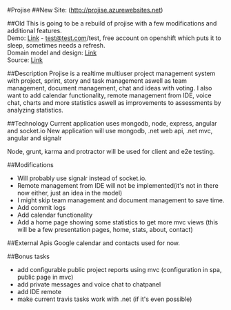 #Projise
##New
Site: (http://projise.azurewebsites.net)

##Old
This is going to be a rebuild of projise with a few modifications and additional features.  
Demo: [Link](http://projise-klind.rhcloud.com/) - test@test.com/test, free account on openshift which puts it to sleep, sometimes needs a refresh.  
Domain model and design: [Link](https://github.com/kristofferlind/projise/blob/master/documentation/domain.md)  
Source: [Link](https://github.com/kristofferlind/projise)

##Description
Projise is a realtime multiuser project management system with project, sprint, story and task management aswell as team management, document management, chat and ideas with voting. I also want to add calendar functionality, remote management from IDE, voice chat, charts and more statistics aswell as improvements to assessments by analyzing statistics.

##Technology
Current application uses mongodb, node, express, angular and socket.io
New application will use mongodb, .net web api, .net mvc, angular and signalr

Node, grunt, karma and protractor will be used for client and e2e testing.

##Modifications
* Will probably use signalr instead of socket.io.
* Remote management from IDE will not be implemented(it's not in there now either, just an idea in the model)
* I might skip team management and document management to save time.
* Add commit logs
* Add calendar functionality
* Add a home page showing some statistics to get more mvc views (this will be a few presentation pages, home, stats, about, contact)

##External Apis
Google calendar and contacts used for now.

##Bonus tasks
* add configurable public project reports using mvc (configuration in spa, public page in mvc)
* add private messages and voice chat to chatpanel
* add IDE remote
* make current travis tasks work with .net (if it's even possible)
